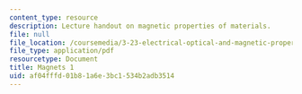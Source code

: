 ```yaml
---
content_type: resource
description: Lecture handout on magnetic properties of materials.
file: null
file_location: /coursemedia/3-23-electrical-optical-and-magnetic-properties-of-materials-fall-2007/af04fffd01b81a6e3bc1534b2adb3514_magnets1.pdf
file_type: application/pdf
resourcetype: Document
title: Magnets 1
uid: af04fffd-01b8-1a6e-3bc1-534b2adb3514
---
```

